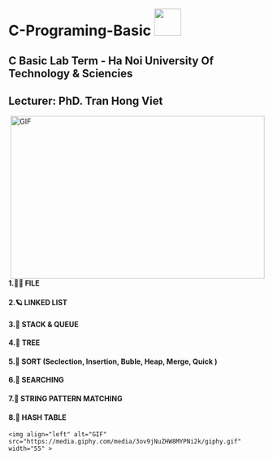 <!DOCTYPE html>
<html lang="en">
<head>
    <meta charset="UTF-8">
    <meta http-equiv="X-UA-Compatible" content="IE=edge">
    <meta name="viewport" content="width=device-width, initial-scale=1.0">
</head>
<body>
    <h1>C-Programing-Basic  <img src="https://media.giphy.com/media/5MK2xrwtg1zTjr2Ebk/giphy.gif" width="53"></h1>
    <h2>C Basic Lab Term - Ha Noi University Of Technology & Sciencies</h2>
    <h2> Lecturer: PhD. Tran Hong Viet</h2>
    <img align="right" alt="GIF" src="https://github.com/abhisheknaiidu/abhisheknaiidu/blob/master/code.gif?raw=true" width="500" height="320" />
    <h4>1.🤷‍♀️ FILE</h4>
    <h4>2.🪐 LINKED LIST</h4>
    <h4>3.🍔 STACK & QUEUE</h4>
    <h4>4.🌴 TREE</h4>
    <h4>5.🥣 SORT (Seclection, Insertion, Buble, Heap, Merge, Quick )</h4>
    <h4>6.🍇 SEARCHING</h4>
    <h4>7.🌾 STRING PATTERN MATCHING </h4>
    <h4>8.💛 HASH TABLE</h4>
    
    <img align="left" alt="GIF" src="https://media.giphy.com/media/3ov9jNuZHW8MYPNi2k/giphy.gif" width="55" >
</body>
</html>

